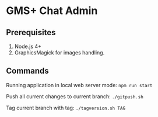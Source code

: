 GMS+ Chat Admin
===

## Prerequisites

1. Node.js 4+
2. GraphicsMagick for images handling.

## Commands

Running application in local web server mode: `npm run start`

Push all current changes to current branch: `./gitpush.sh`

Tag current branch with tag: `./tagversion.sh TAG`